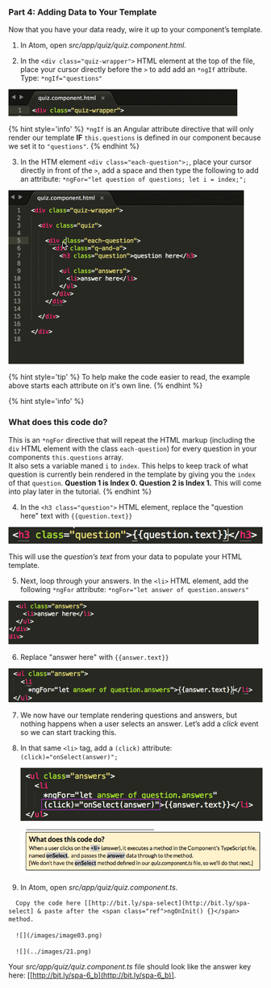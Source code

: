 ### Part 4: Adding Data to Your Template

Now that you have your data ready, wire it up to your component’s template.

1.  In Atom, open _src/app/quiz/quiz.component.html_.

2. In the `<div class="quiz-wrapper">` HTML element at the top of the file, place your cursor directly before the `>` to add add an `*ngIf` attribute.  Type: `*ngIf="questions"`

  ![](/images/image04.gif)

  {% hint style='info' %}
`*ngIf` is an Angular attribute directive that will only render our template **IF** `this.questions` is defined in our component because we set it to `"questions"`.
  {% endhint %}
  
3.  In the HTM element `<div class="each-question">;`, place your cursor directly in front of the `>`, add a space and then type the following to add an attribute: `*ngFor="let question of questions; let i = index;";`

  ![](/images/image17.gif)
  
  {% hint style='tip' %}
To help make the code easier to read, the example above starts each attribute on it's own line.
  {% endhint %}

  {% hint style='info' %}
### What does this code do?

This is an `*ngFor` directive that will repeat the HTML markup (including the `div` HTML element with the class `each-question`) for every question in your components `this.questions` array.
</br>
It also sets a variable maned `i` to `index`.  This helps to keep track of what question is currently bein rendered in the template by giving you the `index` of that `question`.  **Question 1 is Index 0. Question 2 is Index 1.** This will come into play later in the tutorial.
  {% endhint %}
  
4.  In the `<h3 class="question">` HTML element, replace the "question here" text with `{{question.text}}`

  ![](/images/image02.png)
  
  This will use the *question’s text* from your data to populate your HTML template.
  
5.  Next, loop through your answers. In the `<li>` HTML element, add the following `*ngFor` attribute: `*ngFor="let answer of question.answers"`

  ![](/images/image20.gif)

6.  Replace "answer here" with `{{answer.text}}`

  ![](/images/image26.png)

7.  We now have our template rendering questions and answers, but nothing happens when a user selects an answer. Let’s add a *click* event so we can start tracking this.

  1.  In that same `<li>` tag, add a `(click)` attribute:`(click)="onSelect(answer)";`
   
      ![](/images/image46.png)

      ![](../images/20.png)

   1.  In Atom, open *src/app/quiz/quiz.component.ts*.
      
      Copy the code here [[http://bit.ly/spa-select](http://bit.ly/spa-select] & paste after the <span class="ref">ngOnInit() {}</span> method.
      
      ![](/images/image03.png)

      ![](../images/21.png)

Your _src/app/quiz/quiz.component.ts_ file should look like the answer key here: [[http://bit.ly/spa-6_b](http://bit.ly/spa-6_b)].